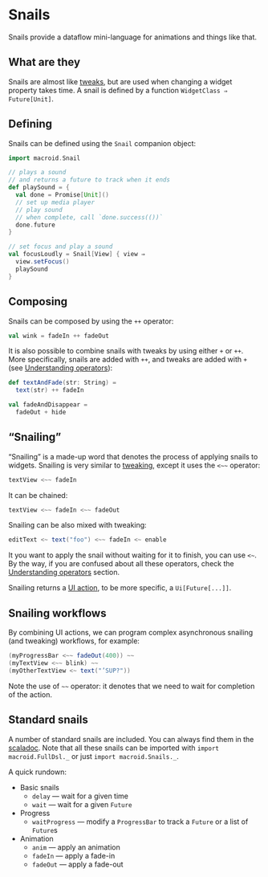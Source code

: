 # Snails

Snails provide a dataflow mini-language for animations and things like that.

## What are they

Snails are almost like [tweaks](Tweaks.html), but are used when changing a widget property takes time.
A snail is defined by a function `WidgetClass ⇒ Future[Unit]`.

## Defining

Snails can be defined using the `Snail` companion object:

```scala
import macroid.Snail

// plays a sound
// and returns a future to track when it ends
def playSound = {
  val done = Promise[Unit]()
  // set up media player
  // play sound
  // when complete, call `done.success(())`
  done.future
}

// set focus and play a sound
val focusLoudly = Snail[View] { view ⇒
  view.setFocus()
  playSound
}
```

## Composing

Snails can be composed by using the `++` operator:

```scala
val wink = fadeIn ++ fadeOut
```

It is also possible to combine snails with tweaks by using either `+` or `++`.
More specifically, snails are added with `++`, and tweaks are added with `+`
(see [Understanding operators](Operators.html)):

```scala
def textAndFade(str: String) =
  text(str) ++ fadeIn

val fadeAndDisappear =
  fadeOut + hide
```

## “Snailing”

“Snailing” is a made-up word that denotes the process of applying snails to widgets.
Snailing is very similar to [tweaking](Tweaks.html#tweaking), except it uses the `<~~` operator:

```scala
textView <~~ fadeIn
```

It can be chained:

```scala
textView <~~ fadeIn <~~ fadeOut
```

Snailing can be also mixed with tweaking:

```scala
editText <~ text("foo") <~~ fadeIn <~ enable
```

It you want to apply the snail without waiting for it to finish, you can use `<~`.
By the way, if you are confused about all these operators, check the [Understanding operators](Operators.html) section.

Snailing returns a [UI action](UiActions.html), to be more specific, a `Ui[Future[...]]`.

## Snailing workflows

By combining UI actions, we can program complex asynchronous snailing (and tweaking) workflows,
for example:

```scala
(myProgressBar <~~ fadeOut(400)) ~~
(myTextView <~~ blink) ~~
(myOtherTextView <~ text("’SUP?"))
```

Note the use of `~~` operator: it denotes that we need to wait for completion of the action.

## Standard snails

A number of standard snails are included. You can always find them in the [scaladoc](../api/core/macroid/Snails$.html).
Note that all these snails can be imported with `import macroid.FullDsl._` or just `import macroid.Snails._`.

A quick rundown:

* Basic snails
  * `delay` — wait for a given time
  * `wait` — wait for a given `Future`
* Progress
  * `waitProgress` — modify a `ProgressBar` to track a `Future` or a list of `Future`s
* Animation
  * `anim` — apply an animation
  * `fadeIn` — apply a fade-in
  * `fadeOut` — apply a fade-out